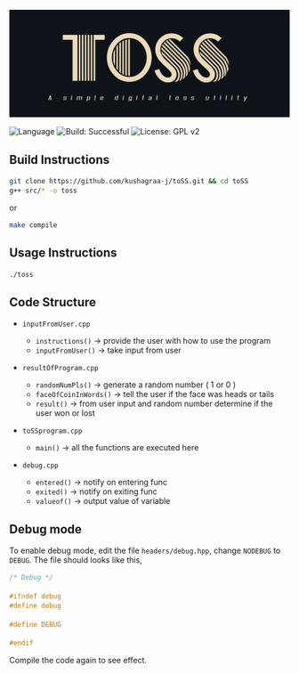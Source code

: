 ![](img/logo.png "toSS")

![Language](https://img.shields.io/badge/Lang-C++%20-blue.svg)
![Build: Successful](https://img.shields.io/badge/Build-Successful%20-green.svg)
![License: GPL v2](https://img.shields.io/badge/License-GPL%20v3.0-blue.svg)

## Build Instructions

```bash
git clone https://github.com/kushagraa-j/toSS.git && cd toSS
g++ src/* -o toss
```
or

```bash
make compile
```

## Usage Instructions

```bash
./toss
```

## Code Structure

- `inputFromUser.cpp`
	- `instructions()` 	->     provide the user with how to use the program 
	- `inputFromUser()`	->     take input from user 

- `resultOfProgram.cpp`
	- `randomNumPls()` 	->     generate a random number ( 1 or 0 ) 
	- `faceOfCoinInWords()` ->     tell the user if the face was heads or tails
	- `result()`       	->     from user input and random number 
				       determine if the user won or lost 
- `toSSprogram.cpp`
	- `main()`         	->     all the functions are executed here

- `debug.cpp`
	- `entered()` 		->     notify on entering func
	- `exited()` 		->     notify on exiting func
	- `valueof()`		->     output value of variable

## Debug mode

To enable debug mode, edit the file `headers/debug.hpp`, change `NODEBUG` to `DEBUG`.
The file should looks like this,

```cpp
/* Debug */

#ifndef debug
#define debug

#define DEBUG

#endif
```
Compile the code again to see effect.
